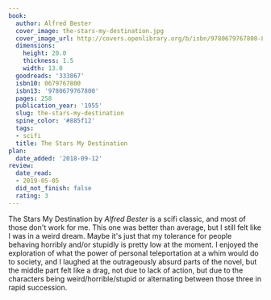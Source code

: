 ```yaml
---
book:
  author: Alfred Bester
  cover_image: the-stars-my-destination.jpg
  cover_image_url: http://covers.openlibrary.org/b/isbn/9780679767800-L.jpg
  dimensions:
    height: 20.0
    thickness: 1.5
    width: 13.0
  goodreads: '333867'
  isbn10: 0679767800
  isbn13: '9780679767800'
  pages: 258
  publication_year: '1955'
  slug: the-stars-my-destination
  spine_color: '#885f12'
  tags:
  - scifi
  title: The Stars My Destination
plan:
  date_added: '2018-09-12'
review:
  date_read:
  - 2019-05-05
  did_not_finish: false
  rating: 3
---
```


The Stars My Destination by *Alfred Bester* is a scifi classic, and most of those don't work for me. This one was better than average, but I still felt like I was in a weird dream. Maybe it's just that my tolerance for people behaving horribly and/or stupidly is pretty low at the moment. I enjoyed the exploration of what the power of personal teleportation at a whim would do to society, and I laughed at the outrageously absurd parts of the novel, but the middle part felt like a drag, not due to lack of action, but due to the characters being weird/horrible/stupid or alternating between those three in rapid succession.
